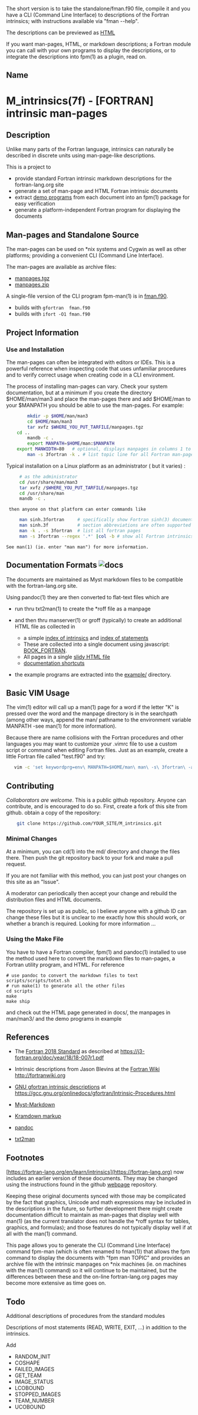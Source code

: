 The short version is to take the standalone/fman.f90 file, compile it
and you have a CLI (Command Line Interface) to descriptions of the
Fortran intrinsics; with instructions available via "fman --help".

The descriptions can be previewed as
[HTML](https://urbanjost.github.io/M_intrinsics/index3.html)

If you want man-pages, HTML, or markdown descriptions; a Fortran module
you can call with your own programs to display the descriptions, or to
integrate the descriptions into fpm(1) as a plugin, read on.

## Name

   # M_intrinsics(7f) - [FORTRAN] intrinsic man-pages

## Description

Unlike many parts of the Fortran language, intrinsics can naturally be
described in discrete units using man-page-like descriptions.

This is a project to 

+ provide standard Fortran intrinsic markdown descriptions for the fortran-lang.org site 
+ generate a set of man-page and HTML Fortran intrinsic documents
+ extract [demo programs](https://urbanjost.github.io/M_intrinsics/playground.html)
  from each document into an fpm(1) package for easy verification
+ generate a platform-independent Fortran program for displaying the documents

## Man-pages and Standalone Source

The man-pages can be used on *nix systems and Cygwin as well as other
platforms; providing a convenient CLI (Command Line Interface).

The man-pages are available as archive files:

   - [manpages.tgz](docs/manpages.zip)
   - [manpages.zip](docs/manpages.tgz)

A single-file version of the CLI program fpm-man(1) is in 
[fman.f90](https://raw.githubusercontent.com/urbanjost/M_intrinsics/master/standalone/fman.f90).

   - builds with `gfortran  fman.f90`
   - builds with `ifort -O1 fman.f90`

## Project Information

### Use and Installation

The man-pages can often be integrated with editors or IDEs. This is a
powerful reference when inspecting code that uses unfamiliar procedures
and to verify correct usage when creating code in a CLI environment.

The process of installing man-pages can vary. Check your system
documentation, but at a minimum if you create the directory $HOME/man/man3
and place the man-pages there and add $HOME/man to your $MANPATH you
should be able to use the man-pages. For example:
```bash
        mkdir -p $HOME/man/man3
        cd $HOME/man/man3
        tar xvfz $WHERE_YOU_PUT_TARFILE/manpages.tgz
	cd ..
        mandb -c .
        export MANPATH=$HOME/man:$MANPATH
	export MANWIDTH=80   # optional, displays manpages in columns 1 to 80
        man -s 3fortran -k . # list topic line for all Fortran man-pages
```

Typical installation on a Linux platform as an administrator ( but it varies) :
```bash
     # as the administrator
     cd /usr/share/man/man3
     tar xvfz /$WHERE_YOU_PUT_TARFILE/manpages.tgz
     cd /usr/share/man
     mandb -c .
```
     then anyone on that platform can enter commands like 
```bash
     man sinh.3fortran     # specifically show Fortran sinh(3) documentation
     man sinh.3f           # section abbreviations are often supported for this format
     man -k . -s 3fortran  # list all fortran pages
     man -s 3fortran --regex '.*' |col -b # show all Fortran intrinsics
```
    See man(1) (ie. enter "man man") for more information.
    
## Documentation Formats  ![docs](docs/images/docs.gif)

The documents are maintained as Myst markdown files to be compatible
with the fortran-lang.org site.

Using pandoc(1) they are then converted to flat-text files which are

* run thru txt2man(1) to create the *roff file as a manpage
* and then thru manserver(1) or groff (typically) to create an additional
  HTML file as collected in
   - a simple [index of intrinsics](https://urbanjost.github.io/M_intrinsics/index3.html)
     and [index of statements](https://urbanjost.github.io/M_intrinsics/index7.html)
   - These are collected into a single document using javascript:
     [BOOK_FORTRAN](https://urbanjost.github.io/M_intrinsics/BOOK_FORTRAN.html).
   - All pages in a single [slidy HTML file](https://urbanjost.github.io/M_intrinsics/intrinsics_slidy.html)
   - [documentation shortcuts](https://urbanjost.github.io/M_intrinsics)

* the example programs are extracted into the [example/](example/) directory.

## Basic VIM Usage

The vim(1) editor will call up a man(1) page for a word
if the letter "K" is pressed over the word and the manpage directory
is in the searchpath (among other ways, append the man/ pathname to
the environment variable MANPATH -see man(1) for more information).

Because there are name collisions with the Fortran procedures and
other languages you may want to customize your .vimrc file to use
a custom script or command when editing Fortran files. Just as 
an example, create a little Fortran file called "test.f90" and try:
```bash
   vim -c 'set keywordprg=env\ MANPATH=$HOME/man\ man\ -s\ 3fortran\ -a' test.f90
```
## Contributing

_Collaborators are welcome_. This is a public github repository. Anyone
can contribute, and is encouraged to do so. First, create a fork of this
site from github. obtain a copy of the repository:
```bash
    git clone https://github.com/YOUR_SITE/M_intrinsics.git
```
### Minimal Changes

At a minimum, you can cd(1) into the md/ directory and change the files
there. Then push the git repository back to your fork and make a pull
request. 

If you are not familiar with this method, you can just post your changes
on this site as an "Issue".

A moderator can periodically then accept your change and rebuild
the distribution files and HTML documents.

The repository is set up as public, so I believe anyone with a github ID
can change these files but it is unclear to me exactly how this should
work, or whether a branch is required. Looking for more information ...

### Using the Make File

You have to have a Fortran compiler, fpm(1) and pandoc(1) installed to
use the method used here to convert the markdown files to man-pages,
a Fortran utility program, and HTML. For reference
``` 
# use pandoc to convert the markdown files to text
scripts/scripts/totxt.sh
# run make(1) to generate all the other files
cd scripts
make
make ship
```
and check out the HTML page generated in docs/, the manpages in man/man3/
and the demo programs in example

## References
 - The [Fortran 2018 Standard](https://j3-fortran.org/doc/year/18/18-007r1.pdf)
   as described at https://j3-fortran.org/doc/year/18/18-007r1.pdf

 - Intrinsic descriptions from Jason Blevins at the
   [Fortran Wiki](http://fortranwiki.org) http://fortranwiki.org

 - [GNU gfortran intrinsic descriptions](https://gcc.gnu.org/onlinedocs/gfortran/Intrinsic-Procedures.html)
   at https://gcc.gnu.org/onlinedocs/gfortran/Intrinsic-Procedures.html

 - [Myst-Markdown](https://myst-parser.readthedocs.io/en/latest/)
 - [Kramdown markup](https://kramdown.gettalong.org/syntax.html)
 - [pandoc](https://pandoc.org/)
 - [txt2man](https://github.com/mvertes/txt2man)

## Footnotes
[https://fortran-lang.org/en/learn/intrinsics](https://fortran-lang.org)
now includes an earlier version of these documents. They
may be changed using the instructions found in the github
[webpage](https://github.com/fortran-lang/webpage) repository.

Keeping these original documents synced with those may be complicated by
the fact that graphics, Unicode  and math expressions may be included
in the descriptions in the future, so further development there might
create documentation difficult to maintain as man-pages that display
well with man(1) (as the current translator does not handle the \*roff
syntax for tables, graphics, and formulas); and those features do not
typically display well if at all with the man(1) command.

This page allows you to generate the CLI (Command Line Interface)
command fpm-man (which is often renamed to fman(1)) that allows the
fpm command to display the documents with "fpm man TOPIC" and provides
an archive file with the intrinsic manpages on *nix machines (ie. on
machines with the man(1) command) so it will continue to be maintained,
but the differences between these and the on-line fortran-lang.org pages
may become more extensive as time goes on.

## Todo

Additional descriptions of procedures from the standard modules

Descriptions of most statements (READ, WRITE, EXIT, ...) in addition to
the intrinsics.

<!--
Converting from the primary source in txt/ in txt2man(1) format and
generating the markdown to the Myst markdown in md/ being used to
generate the txt/ directory with pandoc made sense as the primary
target became fortran-lang.org documents instead of man-pages but the
pandoc(1) conversion to /txt and then manpages leaves the plain text
without proper indentation. Other conversion paths like going straight
to manpages and generating text from them for the CLI interface are
being explored to provide better formatting.
-->

Add

 + RANDOM_INIT
 + COSHAPE
 + FAILED_IMAGES
 + GET_TEAM
 + IMAGE_STATUS
 + LCOBOUND
 + STOPPED_IMAGES
 + TEAM_NUMBER
 + UCOBOUND
